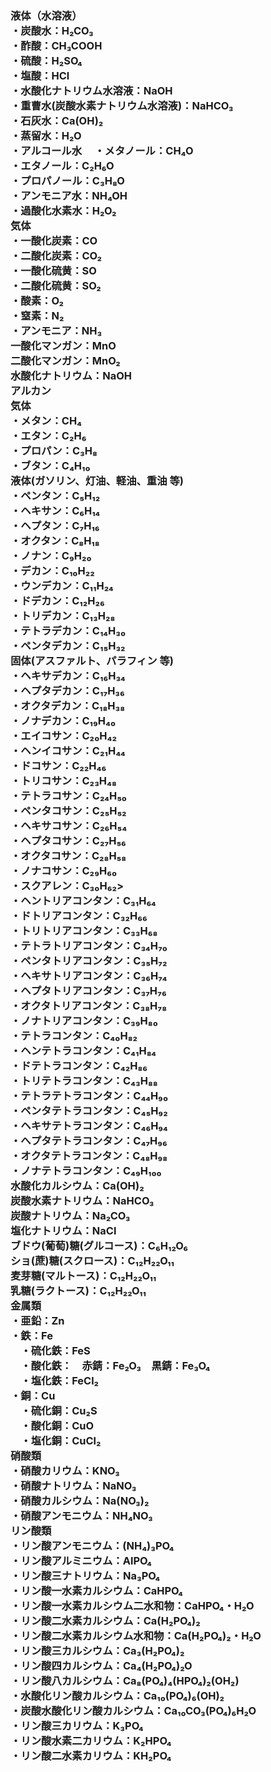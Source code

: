 <!DOCTYPE html>
<html lang="ja">
  <head>
    <meta charset="UTF-8">
    <meta name="viewport" content="width=device-width, initial-scale=1.0">
    <title>化学式</title>
    <style>
      h2 {
        color: black
      }
      body {
        background: white
        font-family:'ＭＳ Ｐゴシック','メイリオ','ヒラギノ角ゴ Pro W3',sans-serif;
      }
    </style>
  </head>
<body>
  <h3>
  液体（水溶液）<br>
  ・炭酸水：H₂CO₃<br>
  ・酢酸：CH₃COOH<br>
  ・硫酸：H₂SO₄<br>
  ・塩酸：HCl<br>
  ・水酸化ナトリウム水溶液：NaOH<br>
  ・重曹水(炭酸水素ナトリウム水溶液)：NaHCO₃<br>
  ・石灰水：Ca(OH)₂<br>
  ・蒸留水：H₂O<br>
  ・アルコール水
  　・メタノール：CH₄O<br>
    ・エタノール：C₂H₆O<br>
    ・プロパノール：C₃H₈O<br>
  ・アンモニア水：NH₄OH<br>
  ・過酸化水素水：H₂O₂<br>
  気体<br>
  ・一酸化炭素：CO<br>
  ・二酸化炭素：CO₂<br>
  ・一酸化硫黄：SO<br>
  ・二酸化硫黄：SO₂<br>
  ・酸素：O₂<br>
  ・窒素：N₂<br>
  ・アンモニア：NH₃<br>
  一酸化マンガン：MnO<br>
  二酸化マンガン：MnO₂<br>
  水酸化ナトリウム：NaOH<br>
  アルカン<br>
    気体<br>
  ・メタン：CH₄<br>
  ・エタン：C₂H₆<br>
  ・プロパン：C₃H₈<br>
    ・ブタン：C₄H₁₀<br>
    液体(ガソリン、灯油、軽油、重油 等)<br>
    ・ペンタン：C₅H₁₂<br>
    ・ヘキサン：C₆H₁₄<br>
    ・ヘプタン：C₇H₁₆<br>
    ・オクタン：C₈H₁₈<br>
    ・ノナン：C₉H₂₀<br>
    ・デカン：C₁₀H₂₂<br>
    ・ウンデカン：C₁₁H₂₄<br>
    ・ドデカン：C₁₂H₂₆<br>
    ・トリデカン：C₁₃H₂₈<br>
    ・テトラデカン：C₁₄H₃₀<br>
    ・ペンタデカン：C₁₅H₃₂<br>
    固体(アスファルト、パラフィン 等)<br>
    ・ヘキサデカン：C₁₆H₃₄<br>
    ・ヘプタデカン：C₁₇H₃₆<br>
    ・オクタデカン：C₁₈H₃₈<br>
    ・ノナデカン：C₁₉H₄₀<br>
    ・エイコサン：C₂₀H₄₂<br>
    ・ヘンイコサン：C₂₁H₄₄<br>
    ・ドコサン：C₂₂H₄₆<br>
    ・トリコサン：C₂₃H₄₈<br>
    ・テトラコサン：C₂₄H₅₀<br>
    ・ペンタコサン：C₂₅H₅₂<br>
    ・ヘキサコサン：C₂₆H₅₄<br>
    ・ヘプタコサン：C₂₇H₅₆<br>
    ・オクタコサン：C₂₈H₅₈<br>
    ・ノナコサン：C₂₉H₆₀<br>
    ・スクアレン：C₃₀H₆₂><br>
    ・ヘントリアコンタン：C₃₁H₆₄<br>
    ・ドトリアコンタン：C₃₂H₆₆<br>
    ・トリトリアコンタン：C₃₃H₆₈<br>
    ・テトラトリアコンタン：C₃₄H₇₀<br>
    ・ペンタトリアコンタン：C₃₅H₇₂<br>
    ・ヘキサトリアコンタン：C₃₆H₇₄<br>
    ・ヘプタトリアコンタン：C₃₇H₇₆<br>
    ・オクタトリアコンタン：C₃₈H₇₈<br>
    ・ノナトリアコンタン：C₃₉H₈₀<br>
    ・テトラコンタン：C₄₀H₈₂<br>
    ・ヘンテトラコンタン：C₄₁H₈₄<br>
    ・ドテトラコンタン：C₄₂H₈₆<br>
    ・トリテトラコンタン：C₄₃H₈₈<br>
    ・テトラテトラコンタン：C₄₄H₉₀<br>
    ・ペンタテトラコンタン：C₄₅H₉₂<br>
    ・ヘキサテトラコンタン：C₄₆H₉₄<br>
    ・へプタテトラコンタン：C₄₇H₉₆<br>
    ・オクタテトラコンタン：C₄₈H₉₈<br>
    ・ノナテトラコンタン：C₄₉H₁₀₀<br>
  水酸化カルシウム：Ca(OH)₂<br>
  炭酸水素ナトリウム：NaHCO₃<br>
  炭酸ナトリウム：Na₂CO₃<br>
  塩化ナトリウム：NaCl<br>
ブドウ(葡萄)糖(グルコース)：C₆H₁₂O₆<br>
  ショ(蔗)糖(スクロース)：C₁₂H₂₂O₁₁<br>
  麦芽糖(マルトース)：C₁₂H₂₂O₁₁<br>
  乳糖(ラクトース)：C₁₂H₂₂O₁₁<br>
  金属類<br>
・亜鉛：Zn<br>
  ・鉄：Fe<br>
  　・硫化鉄：FeS<br>
  　・酸化鉄：　赤錆：Fe₂O₃　黒錆：Fe₃O₄<br>
  　・塩化鉄：FeCl₂<br>
  ・銅：Cu<br>
  　・硫化銅：Cu₂S<br>
  　・酸化銅：CuO<br>
  　・塩化銅：CuCl₂<br>
  硝酸類<br>
  ・硝酸カリウム：KNO₃<br>
  ・硝酸ナトリウム：NaNO₃<br>
  ・硝酸カルシウム：Na(NO₃)₂<br>
  ・硝酸アンモニウム：NH₄NO₃<br>
  リン酸類<br>
  ・リン酸アンモニウム：(NH₄)₃PO₄<br>
  ・リン酸アルミニウム：AlPO₄<br>
  ・リン酸三ナトリウム：Na₃PO₄<br>
  ・リン酸一水素カルシウム：CaHPO₄<br>
  ・リン酸一水素カルシウム二水和物：CaHPO₄・H₂O<br>
  ・リン酸二水素カルシウム：Ca(H₂PO₄)₂<br>
  ・リン酸二水素カルシウム水和物：Ca(H₂PO₄)₂・H₂O<br>
  ・リン酸三カルシウム：Ca₃(H₂PO₄)₂<br>
  ・リン酸四カルシウム：Ca₄(H₂PO₄)₂O<br>
  ・リン酸八カルシウム：Ca₈(PO₄)₄(HPO₄)₂(OH₂)<br>
  ・水酸化リン酸カルシウム：Ca₁₀(PO₄)₆(OH)₂<br>
  ・炭酸水酸化リン酸カルシウム：Ca₁₀CO₃(PO₄)₆H₂O<br>
  ・リン酸三カリウム：K₃PO₄<br>
  ・リン酸水素二カリウム：K₂HPO₄<br>
  ・リン酸二水素カリウム：KH₂PO₄<br>
  </h3>
</body>
</html>
